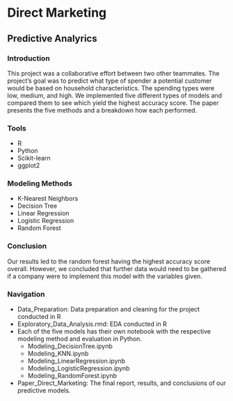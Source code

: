 # Direct Marketing
## Predictive Analyrics

### Introduction
This project was a collaborative effort between two other teammates. The project’s goal was to predict what type of spender a potential customer would be based on household characteristics. The spending types were low, medium, and high. We implemented five different types of models and compared them to see which yield the highest accuracy score. The paper presents the five methods and a breakdown how each performed. 

### Tools
* R
* Python
* Scikit-learn
* ggplot2

### Modeling Methods
* K-Nearest Neighbors
* Decision Tree
* Linear Regression
* Logistic Regression
* Random Forest

### Conclusion
Our results led to the random forest having the highest accuracy score overall. However, we concluded that further data would need to be gathered if a company were to implement this model with the variables given.

### Navigation
* Data_Preparation: Data preparation and cleaning for the project conducted in R
* Exploratory_Data_Analysis.rmd: EDA conducted in R
* Each of the five models has their own notebook with the respective modeling method and evaluation in Python.
  * Modeling_DecisionTree.ipynb
  * Modeling_KNN.ipynb
  * Modeling_LinearRegression.ipynb
  * Modeling_LogisticRegression.ipynb
  * Modeling_RandomForest.ipynb
* Paper_Direct_Marketing: The final report, results, and conclusions of our predictive models. 


